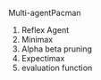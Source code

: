 Multi-agentPacman 

1. Reflex Agent
2. Minimax
3. Alpha beta pruning
4. Expectimax
5. evaluation function
